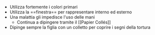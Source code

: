 - Utilizza fortemente i colori primari
- Utilizza la ==finestra== per rappresentare interno ed esterno
- Una malattia gli impedisce l'uso delle mani
	- Continua a dipingere tramite il [[Papier Collés]]
- Dipinge sempre la figlia con un colletto per coprire i segni della tortura